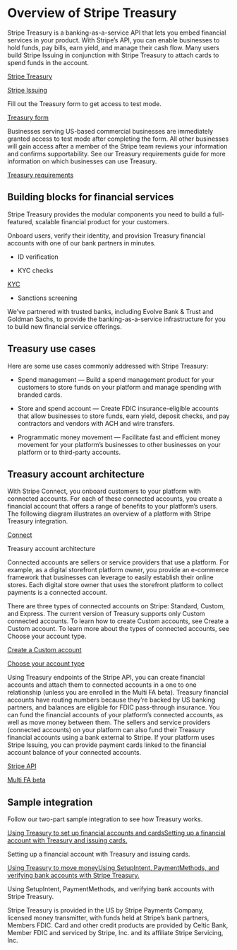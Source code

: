 # Overview of Stripe Treasury

Stripe Treasury is a banking-as-a-service API that lets you embed financial services in your product. With Stripe’s API, you can enable businesses to hold funds, pay bills, earn yield, and manage their cash flow. Many users build Stripe Issuing in conjunction with Stripe Treasury to attach cards to spend funds in the account.

[Stripe Treasury](https://stripe.com/treasury)

[Stripe Issuing](/issuing)

Fill out the Treasury form to get access to test mode.

[Treasury form](https://go.stripe.global/treasury-inquiry)

Businesses serving US-based commercial businesses are immediately granted access to test mode after completing the form. All other businesses will gain access after a member of the Stripe team reviews your information and confirms supportability. See our Treasury requirements guide for more information on which businesses can use Treasury.

[Treasury requirements](/treasury/requirements)

## Building blocks for financial services

Stripe Treasury provides the modular components you need to build a full-featured, scalable financial product for your customers.

Onboard users, verify their identity, and provision Treasury financial accounts with one of our bank partners in minutes.

- ID verification

- KYC checks

[KYC](https://en.wikipedia.org/wiki/Know_your_customer)

- Sanctions screening

We’ve partnered with trusted banks, including Evolve Bank & Trust and Goldman Sachs, to provide the banking-as-a-service infrastructure for you to build new financial service offerings.

## Treasury use cases

Here are some use cases commonly addressed with Stripe Treasury:

- Spend management — Build a spend management product for your customers to store funds on your platform and manage spending with branded cards.

- Store and spend account — Create FDIC insurance-eligible accounts that allow businesses to store funds, earn yield, deposit checks, and pay contractors and vendors with ACH and wire transfers.

- Programmatic money movement — Facilitate fast and efficient money movement for your platform’s businesses to other businesses on your platform or to third-party accounts.

## Treasury account architecture

With Stripe Connect, you onboard customers to your platform with connected accounts. For each of these connected accounts, you create a financial account that offers a range of benefits to your platform’s users. The following diagram illustrates an overview of a platform with Stripe Treasury integration.

[Connect](/connect)

Treasury account architecture

Connected accounts are sellers or service providers that use a platform. For example, as a digital storefront platform owner, you provide an e-commerce framework that businesses can leverage to easily establish their online stores. Each digital store owner that uses the storefront platform to collect payments is a connected account.

There are three types of connected accounts on Stripe: Standard, Custom, and Express. The current version of Treasury supports only Custom connected accounts. To learn how to create Custom accounts, see Create a Custom account. To learn more about the types of connected accounts, see Choose your account type.

[Create a Custom account](/connect/custom-accounts#create)

[Choose your account type](/connect/accounts)

Using Treasury endpoints of the Stripe API, you can create financial accounts and attach them to connected accounts in a one to one relationship (unless you are enrolled in the Multi  FA beta). Treasury financial accounts have routing numbers because they’re backed by US banking partners, and balances are eligible for FDIC pass-through insurance. You can fund the financial accounts of your platform’s connected accounts, as well as move money between them. The sellers and service providers (connected accounts) on your platform can also fund their Treasury financial accounts using a bank external to Stripe. If your platform uses Stripe Issuing, you can provide payment cards linked to the financial account balance of your connected accounts.

[Stripe API](/api)

[Multi  FA beta](/treasury/account-management/financial-accounts#create-a-financialaccount)

## Sample integration

Follow our two-part sample integration to see how Treasury works.

[Using Treasury to set up financial accounts and cardsSetting up a financial account with Treasury and issuing cards.](/treasury/examples/financial-accounts)

Setting up a financial account with Treasury and issuing cards.

[Using Treasury to move moneyUsing SetupIntent, PaymentMethods, and verifying bank accounts with Stripe Treasury.](/treasury/examples/moving-money)

Using SetupIntent, PaymentMethods, and verifying bank accounts with Stripe Treasury.

Stripe Treasury is provided in the US by Stripe Payments Company, licensed money transmitter, with funds held at Stripe’s bank partners, Members FDIC. Card and other credit products are provided by Celtic Bank, Member FDIC and serviced by Stripe, Inc. and its affiliate Stripe Servicing, Inc.
